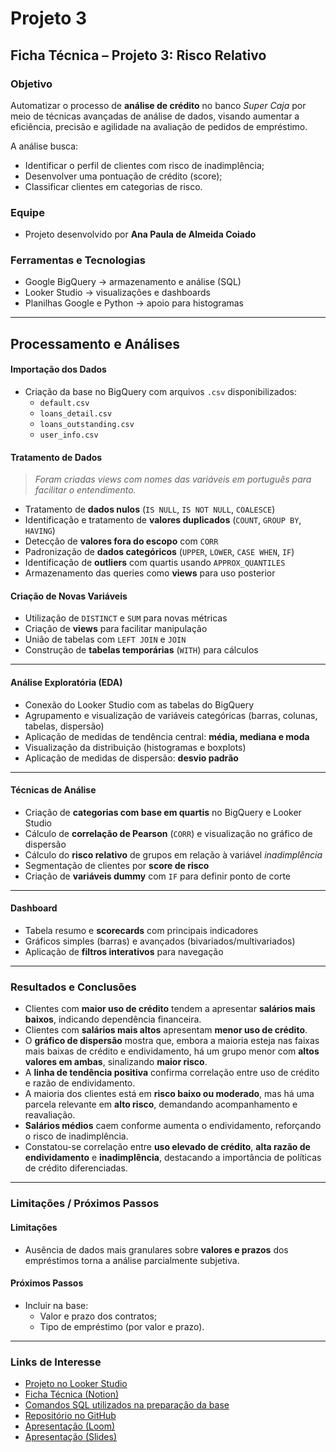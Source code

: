 # Projeto 3  
## Ficha Técnica – Projeto 3: Risco Relativo

### Objetivo
Automatizar o processo de **análise de crédito** no banco *Super Caja* por meio de técnicas avançadas de análise de dados, visando aumentar a eficiência, precisão e agilidade na avaliação de pedidos de empréstimo.  

A análise busca:
- Identificar o perfil de clientes com risco de inadimplência;  
- Desenvolver uma pontuação de crédito (score);  
- Classificar clientes em categorias de risco.

### Equipe
- Projeto desenvolvido por **Ana Paula de Almeida Coiado**

### Ferramentas e Tecnologias
- Google BigQuery → armazenamento e análise (SQL)  
- Looker Studio → visualizações e dashboards  
- Planilhas Google e Python → apoio para histogramas
  
---

## Processamento e Análises

#### Importação dos Dados
- Criação da base no BigQuery com arquivos `.csv` disponibilizados:
  - `default.csv`
  - `loans_detail.csv`
  - `loans_outstanding.csv`
  - `user_info.csv`

#### Tratamento de Dados
> *Foram criadas views com nomes das variáveis em português para facilitar o entendimento.*

- Tratamento de **dados nulos** (`IS NULL`, `IS NOT NULL`, `COALESCE`)  
- Identificação e tratamento de **valores duplicados** (`COUNT`, `GROUP BY`, `HAVING`)  
- Detecção de **valores fora do escopo** com `CORR`  
- Padronização de **dados categóricos** (`UPPER`, `LOWER`, `CASE WHEN`, `IF`)  
- Identificação de **outliers** com quartis usando `APPROX_QUANTILES`  
- Armazenamento das queries como **views** para uso posterior  

#### Criação de Novas Variáveis
- Utilização de `DISTINCT` e `SUM` para novas métricas  
- Criação de **views** para facilitar manipulação  
- União de tabelas com `LEFT JOIN` e `JOIN`  
- Construção de **tabelas temporárias** (`WITH`) para cálculos  

---

#### Análise Exploratória (EDA)
- Conexão do Looker Studio com as tabelas do BigQuery  
- Agrupamento e visualização de variáveis categóricas (barras, colunas, tabelas, dispersão)  
- Aplicação de medidas de tendência central: **média, mediana e moda**  
- Visualização da distribuição (histogramas e boxplots)  
- Aplicação de medidas de dispersão: **desvio padrão**

---

#### Técnicas de Análise
- Criação de **categorias com base em quartis** no BigQuery e Looker Studio  
- Cálculo de **correlação de Pearson** (`CORR`) e visualização no gráfico de dispersão  
- Cálculo do **risco relativo** de grupos em relação à variável *inadimplência*  
- Segmentação de clientes por **score de risco**  
- Criação de **variáveis dummy** com `IF` para definir ponto de corte  

---

#### Dashboard
- Tabela resumo e **scorecards** com principais indicadores  
- Gráficos simples (barras) e avançados (bivariados/multivariados)  
- Aplicação de **filtros interativos** para navegação  

---

### Resultados e Conclusões
- Clientes com **maior uso de crédito** tendem a apresentar **salários mais baixos**, indicando dependência financeira.  
- Clientes com **salários mais altos** apresentam **menor uso de crédito**.  
- O **gráfico de dispersão** mostra que, embora a maioria esteja nas faixas mais baixas de crédito e endividamento, há um grupo menor com **altos valores em ambas**, sinalizando **maior risco**.  
- A **linha de tendência positiva** confirma correlação entre uso de crédito e razão de endividamento.  
- A maioria dos clientes está em **risco baixo ou moderado**, mas há uma parcela relevante em **alto risco**, demandando acompanhamento e reavaliação.  
- **Salários médios** caem conforme aumenta o endividamento, reforçando o risco de inadimplência.  
- Constatou-se correlação entre **uso elevado de crédito**, **alta razão de endividamento** e **inadimplência**, destacando a importância de políticas de crédito diferenciadas.  

---

### Limitações / Próximos Passos

#### Limitações
- Ausência de dados mais granulares sobre **valores e prazos** dos empréstimos torna a análise parcialmente subjetiva.

#### Próximos Passos
- Incluir na base:
  - Valor e prazo dos contratos;  
  - Tipo de empréstimo (por valor e prazo).  

---

### Links de Interesse

- [Projeto no Looker Studio](https://lookerstudio.google.com/s/qs6T0kJmgR8)  
- [Ficha Técnica (Notion)](https://www.notion.so/2858dc77aa2d80d3aeb8d9cb6006b733?pvs=25)
- [Comandos SQL utilizados na preparação da base]([https://github.com/Ana-Almeida110/laboratoria-proj2_hipoteses/blob/main/preparacao_base.sql) 
- [Repositório no GitHub]([https://github.com/Ana-Almeida110/laboratoria-proj2_hipoteses.git) 
- [Apresentação (Loom)](https://www.loom.com/share/18aae5c769d744f195b42016546dbd54?sid=23ef9201-f091-4837-ada1-4db1ad353ff9)
- [Apresentação (Slides)](https://docs.google.com/presentation/d/1wcZL3PGoHV6FuXbGO_GM0w0fKjaqCaE7/edit?usp=sharing&ouid=112893683117403532765&rtpof=true&sd=true)
